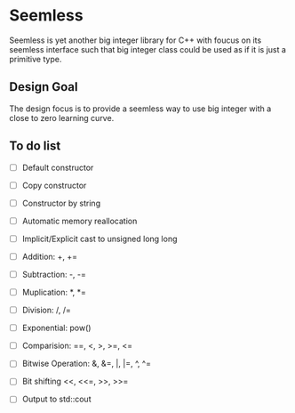 # Seemless
Seemless is yet another big integer library for C++ with foucus on its seemless interface such that big integer class could be used as if it is just a primitive type.

## Design Goal
The design focus is to provide a seemless way to use big integer with a close to zero learning curve.

## To do list
- [ ] Default constructor
- [ ] Copy constructor
- [ ] Constructor by string
- [ ] Automatic memory reallocation
- [ ] Implicit/Explicit cast to unsigned long long
- [ ] Addition: +, +=
- [ ] Subtraction: -, -=
- [ ] Muplication: *, *=
- [ ] Division: /, /=
- [ ] Exponential: pow()
- [ ] Comparision: ==, <, >, >=, <= 
- [ ] Bitwise Operation: &, &=, |, |=, ^, ^=
- [ ] Bit shifting <<, <<=, >>, >>=
- [ ] Output to std::cout

